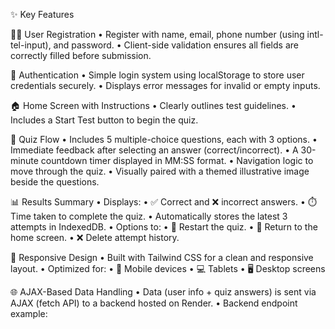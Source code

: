 ✨ Key Features

🧑‍💼 User Registration
• Register with name, email, phone number (using intl-tel-input), and password.
• Client-side validation ensures all fields are correctly filled before submission.

🔐 Authentication
• Simple login system using localStorage to store user credentials securely.
• Displays error messages for invalid or empty inputs.

🏠 Home Screen with Instructions
• Clearly outlines test guidelines.
• Includes a Start Test button to begin the quiz.

📝 Quiz Flow
• Includes 5 multiple-choice questions, each with 3 options.
• Immediate feedback after selecting an answer (correct/incorrect).
• A 30-minute countdown timer displayed in MM:SS format.
• Navigation logic to move through the quiz.
• Visually paired with a themed illustrative image beside the questions.

📊 Results Summary
• Displays:
• ✅ Correct and ❌ incorrect answers.
• ⏱️ Time taken to complete the quiz.
• Automatically stores the latest 3 attempts in IndexedDB.
• Options to:
• 🔁 Restart the quiz.
• 🏡 Return to the home screen.
• ❌ Delete attempt history.

📱 Responsive Design
• Built with Tailwind CSS for a clean and responsive layout.
• Optimized for:
• 📱 Mobile devices
• 💻 Tablets
• 🖥️ Desktop screens

🌐 AJAX-Based Data Handling
• Data (user info + quiz answers) is sent via AJAX (fetch API) to a backend hosted on Render.
• Backend endpoint example:
